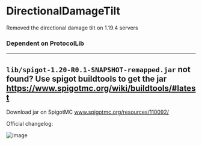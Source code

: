 # DirectionalDamageTilt
Removed the directional damage tilt on 1.19.4 servers


### Dependent on ProtocolLib
-----------------------------------------------------------
`lib/spigot-1.20-R0.1-SNAPSHOT-remapped.jar` not found?
Use spigot buildtools to get the jar
https://www.spigotmc.org/wiki/buildtools/#latest
-----------------------------------------------------------

Download jar on SpigotMC
www.spigotmc.org/resources/110092/

Official changelog:

![image](https://github.com/JavaDevMC/images/blob/main/Bild_2023-05-27_211728832.png?raw=true)
